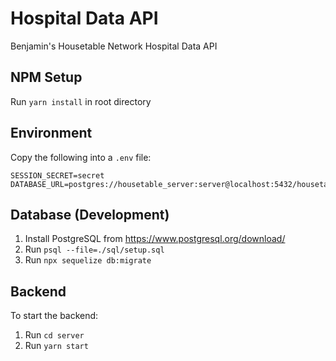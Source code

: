 # Hospital Data API

Benjamin's Housetable Network Hospital Data API

## NPM Setup

Run `yarn install` in root directory

## Environment

Copy the following into a `.env` file:

```
SESSION_SECRET=secret
DATABASE_URL=postgres://housetable_server:server@localhost:5432/housetable_hospital
```


## Database (Development)

1. Install PostgreSQL from https://www.postgresql.org/download/
2. Run `psql --file=./sql/setup.sql`
3. Run `npx sequelize db:migrate`

## Backend

To start the backend:

1. Run `cd server`
2. Run `yarn start`
